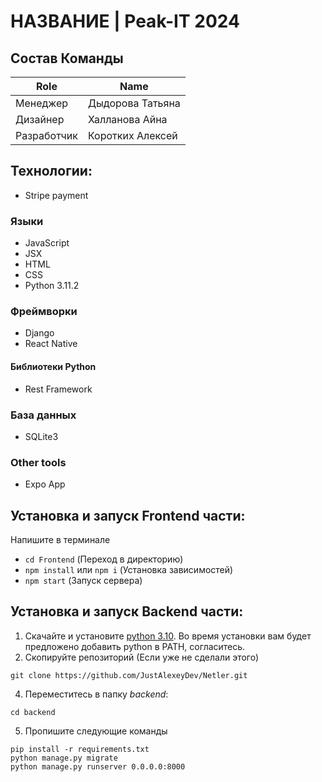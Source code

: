 # НАЗВАНИЕ | Peak-IT 2024

## Состав Команды
|Role           |Name                       |
|---------------|---------------------------|
|Менеджер        |Дыдорова Татьяна         |
|Дизайнер  |Халланова Айна        |
|Разработчик | Коротких Алексей |

## Технологии:
- Stripe payment
### Языки
- JavaScript
- JSX
- HTML
- CSS
- Python 3.11.2
### Фреймворки
- Django
- React Native

#### Библиотеки Python
- Rest Framework
### База данных
- SQLite3
### Other tools
 - Expo App
## Установка и запуск Frontend части:
Напишите в терминале
- `cd Frontend` (Переход в директорию)
- `npm install` или `npm i` (Установка зависимостей)
- `npm start` (Запуск сервера)
## Установка и запуск Backend части:
1. Скачайте и установите [python 3.10](https://www.python.org/downloads/release/python-31011/). Во время установки вам будет предложено добавить python в PATH, согласитесь.
2. Скопируйте репозиторий (Если уже не сделали этого)
```
git clone https://github.com/JustAlexeyDev/Netler.git
```
4. Переместитесь в папку *backend*:
```
cd backend
```
5. Пропишите следующие команды
```
pip install -r requirements.txt
python manage.py migrate
python manage.py runserver 0.0.0.0:8000
```
